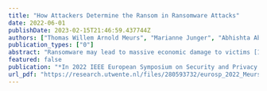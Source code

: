 ```yaml
---
title: "How Attackers Determine the Ransom in Ransomware Attacks"
date: 2022-06-01
publishDate: 2023-02-15T21:46:59.437744Z
authors: ["Thomas Willem Arnold Meurs", "Marianne Junger", "Abhishta Abhishta", "Erik Tews"]
publication_types: ["0"]
abstract: "Ransomware may lead to massive economic damage to victims [13]. However, it is still unclear how attackers determine the amount of ransom. In this poster we empirically study the ransom requested by attackers in ransomware attacks. We analysed 371 ransomware attacks reported to the Dutch Police between 2019 and 2021. Our results indicate that attacker's effort and opportunity are important predictors for the ransom requested. The goal of the poster is to invite other researchers for collaboration."
featured: false
publication: "*In 2022 IEEE European Symposium on Security and Privacy (EuroS&P)*"
url_pdf: "https://research.utwente.nl/files/280593732/eurosp_2022_Meurs.pdf"
---
```

